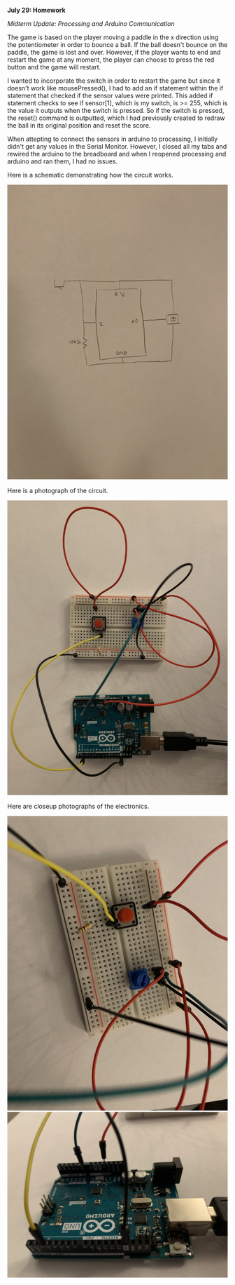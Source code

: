 **July 29: Homework**

*Midterm Update: Processing and Arduino Communication*


The game is based on the player moving a paddle in the x direction using the potentiometer in order to bounce a ball. If the ball doesn't bounce on the paddle, the game is lost and over. However, if the player wants to end and restart the game at any moment, the player can choose to press the red button and the game will restart.


I wanted to incorporate the switch in order to restart the game but since it doesn't work like mousePressed(), I had to add an if statement within the if statement that checked if the sensor values were printed. This added if statement checks to see if sensor[1], which is my switch, is >= 255, which is the value it outputs when the switch is pressed. So if the switch is pressed, the reset() command is outputted, which I had previously created to redraw the ball in its original position and reset the score.

When attepting to connect the sensors in arduino to processing, I initially didn't get any values in the Serial Monitor. However, I closed all my tabs and rewired the arduino to the breadboard and when I reopened processing and arduino and ran them, I had no issues.

Here is a schematic demonstrating how the circuit works.

![](Schematic3.jpg)

Here is a photograph of the circuit.

![](Circuit3.jpg)

Here are closeup photographs of the electronics.

![](Detail3.jpg)
![](Detail4.jpg)
